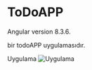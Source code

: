 # ToDoAPP

Angular version 8.3.6.

bir todoAPP uygulamasıdır.

Uygulama
![Uygulama](https://github.com/NisanurBulut/TodoAPP/blob/master/src/assets/anaEkran.gif)